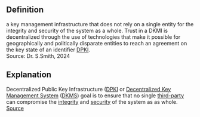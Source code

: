 ## Definition

a key management infrastructure that does not rely on a single entity for the integrity and security of the system as a whole. Trust in a DKMI is decentralized through the use of technologies that make it possible for geographically and politically disparate entities to reach an agreement on the key state of an identifier [DPKI](https://trustoverip.github.io/tswg-keri-specification/#term:dpki).  
Source: Dr. S.Smith, 2024

## Explanation
Decentralized Public Key Infrastructure ([DPKI](https://ldapwiki.com/wiki/DPKI) or [Decentralized Key Management System](https://ldapwiki.com/wiki/Decentralized%20Key%20Management%20System) ([DKMS](https://ldapwiki.com/wiki/DKMS)) goal is to ensure that no single [third-party](https://ldapwiki.com/wiki/Third-party) can compromise the [integrity](https://ldapwiki.com/wiki/Integrity) and [security](https://ldapwiki.com/wiki/Security) of the system as as whole.  
[Source](https://ldapwiki.com/wiki/Decentralized%20Public%20Key%20Infrastructure)
